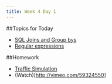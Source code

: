 ```yaml
---
title: Week 4 Day 1
---
```

##Topics for Today
* [SQL Joins and Group bys](https://github.com/tiy-lv-python-2015-06/class-notes/blob/master/week4/basic_sql.sql)
* [Regular expressions](https://github.com/tiy-lv-python-2015-06/class-notes/blob/master/week4/01-Regex.ipynb)

##Homework
* [Traffic Simulation](https://github.com/tiy-lv-python-2015-06/traffic-simulation)
* (Watch)[http://vimeo.com/59324550]
